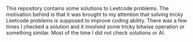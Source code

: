 This repository contains some solutions to Leetcode problems. 
The motivation behind is that it was brought to my attention that solving tricky Leetcode problems is supposed to improve coding ability. 
There was a few times I checked a solution and it involved some tricky bitwise operation or something similar. 
Most of the time I did not check solutions or AI.